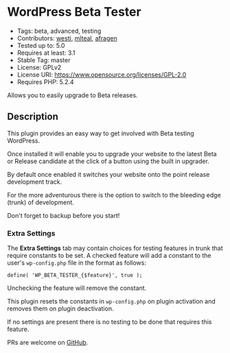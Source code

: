 # WordPress Beta Tester
* Tags: beta, advanced, testing
* Contributors: [westi](https://github.com/westi), [mlteal](https://github.com/mlteal), [afragen](https://github.com/afragen)
* Tested up to: 5.0
* Requires at least: 3.1
* Stable Tag: master
* License: GPLv2
* License URI: https://www.opensource.org/licenses/GPL-2.0
* Requires PHP: 5.2.4

Allows you to easily upgrade to Beta releases.

## Description
This plugin provides an easy way to get involved with Beta testing WordPress.

Once installed it will enable you to upgrade your website to the latest Beta or Release candidate at the click of a button using the built in upgrader.

By default once enabled it switches your website onto the point release development track.

For the more adventurous there is the option to switch to the bleeding edge (trunk) of development.

Don't forget to backup before you start!

### Extra Settings

The **Extra Settings** tab may contain choices for testing features in trunk that require constants to be set. A checked feature will add a constant to the user's `wp-config.php` file in the format as follows:

`define( 'WP_BETA_TESTER_{$feature}', true );`

Unchecking the feature will remove the constant.

This plugin resets the constants in `wp-config.php` on plugin activation and removes them on plugin deactivation.

If no settings are present there is no testing to be done that requires this feature.

PRs are welcome on [GitHub](https://github.com/afragen/wordpress-beta-tester).
